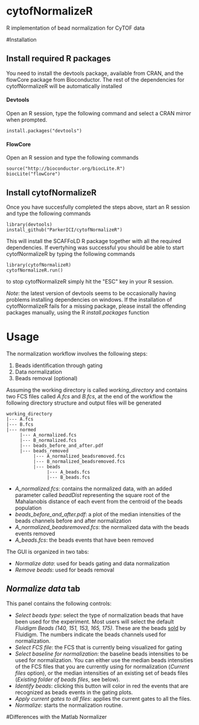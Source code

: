 # cytofNormalizeR
R implementation of bead normalization for CyTOF data


#Installation


## Install required R packages

You need to install the devtools package, available from CRAN, and the flowCore package from Bioconductor. The rest of the dependencies for cytofNormalizeR will be automatically installed

#### Devtools

Open an R session, type the following command and select a CRAN mirror when prompted.

`install.packages("devtools")`

#### FlowCore

Open an R session and type the following commands

```
source("http://bioconductor.org/biocLite.R")
biocLite("flowCore")
```

## Install cytofNormalizeR

Once you have succesfully completed the steps above, start an R session and type the following commands

```
library(devtools)
install_github("ParkerICI/cytofNormalizeR")
```

This will install the SCAFFoLD R package together with all the required dependencies. If evertyhing was successful you should be able to start cytofNormalizeR by typing the following commands

```
library(cytofNormalizeR)
cytofNormalizeR.run()
```
to stop cytofNormalizeR simply hit the "ESC" key in your R session.

*Note*: the latest version of devtools seems to be occasionally having problems installing dependencies on windows. If the installation of cytofNormalizeR fails for a missing package, please install the offending packages manually, using the R *install.packages* function


# Usage


The normalization workflow involves the following steps:

1. Beads identification through gating
2. Data normalization
3. Beads removal (optional)

Assuming the working directory is called *working_directory* and  contains two FCS files called *A.fcs* and *B.fcs*, at the end of the workflow the following directory structure and output files will be generated

```
working_directory
|--- A.fcs
|--- B.fcs
|--- normed
     |--- A_normalized.fcs
     |--- B_normalized.fcs
     |--- beads_before_and_after.pdf
     |--- beads_removed
          |--- A_normalized_beadsremoved.fcs
          |--- B_normalized_beadsremoved.fcs
          |--- beads
               |--- A_beads.fcs
               |--- B_beads.fcs
```

- *A_normalized.fcs*: contains the normalized data, with an added parameter called *beadDist* representing the square root of the Mahalanobis distance of each event from the centroid of the beads population
- *beads_before_and_after.pdf*: a plot of the median intensities of the beads channels before and after normalization
- *A_normalized_beadsremoved.fcs*: the normalized data with the beads events removed
- *A_beads.fcs*: the beads events that have been removed

The GUI is organized in two tabs:
- *Normalize data*: used for beads gating and data normalization 
- *Remove beads*: used for beads removal

## *Normalize data* tab

This panel contains the following controls:

- *Select beads type*: select the type of normalization beads that have been used for the experiment. Most users will select the default *Fluidigm Beads (140, 151, 153, 165, 175)*. These are the beads [sold](https://www.fluidigm.com/reagents/proteomics/201078-eq-four-element-calibration-beads--100ml) by Fluidigm. The numbers indicate the beads channels used for normalization.
- *Select FCS file*: the FCS  that is currently being visualized for gating
- *Select baseline for normalization*: the baseline beads intensities to be used for normalization. You can either use the median beads intensities of the FCS files that you are currently using for normalization (*Current files* option), or the median intensities of an existing set of beads files (*Existing folder of beads files*, see below).
- *Identify beads*: clicking this button will color in red the events that are recognized as beads events in the gating plots.
- *Apply current gates to all files*: applies the current gates to all the files.
- *Normalize*: starts the normalization routine.




#Differences with the Matlab Normalizer

